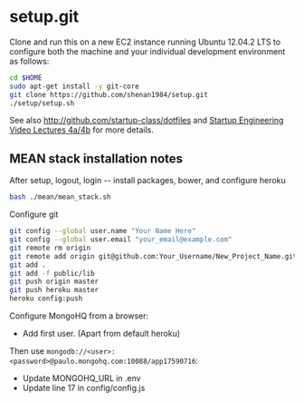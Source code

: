 setup.git
=========
Clone and run this on a new EC2 instance running Ubuntu 12.04.2 LTS to
configure both the machine and your individual development environment as
follows:

```sh
cd $HOME
sudo apt-get install -y git-core
git clone https://github.com/shenan1984/setup.git
./setup/setup.sh   
```

See also http://github.com/startup-class/dotfiles and
[Startup Engineering Video Lectures 4a/4b](https://class.coursera.org/startup-001/lecture/index)
for more details.



## MEAN stack installation notes
After setup, logout, login -- install packages, bower, and configure heroku
```sh
bash ./mean/mean_stack.sh
```

Configure git
```sh
git config --global user.name "Your Name Here"
git config --global user.email "your_email@example.com"
git remote rm origin
git remote add origin git@github.com:Your_Username/New_Project_Name.git
git add .
git add -f public/lib
git push origin master
git push heroku master
heroku config:push
```

Configure MongoHQ from a browser:
* Add first user.  (Apart from default heroku)

Then use ``mongodb://<user>:<password>@paulo.mongohq.com:10088/app17590716``:
* Update MONGOHQ_URL in .env
* Update line 17 in config/config.js






